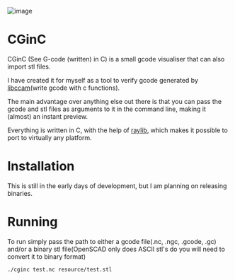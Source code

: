 ![image](https://user-images.githubusercontent.com/8824186/114960870-cb9bd000-9e5f-11eb-9a91-66c328208c13.png)

# CGinC
CGinC (See G-code (written) in C) is a small gcode visualiser that can also import stl files.

I have created it for myself as a tool to verify gcode generated by [libccam](https://github.com/BogdanTheGeek/libccam)(write gcode with c functions).

The main advantage over anything else out there is that you can pass the gcode and stl files as arguments to it in the command line, making it (almost) an instant preview.

Everything is written in C, with the help of [raylib](https://www.raylib.com/), which makes it possible to port to virtually any platform.

# Installation
This is still in the early days of development, but I am planning on releasing binaries.

# Running
To run simply pass the path to either a gcode file(.nc, .ngc, .gcode, .gc) and/or a binary stl file(OpenSCAD only does ASCII stl's do you will need to convert it to binary format)
```
./cginc test.nc resource/test.stl
```

